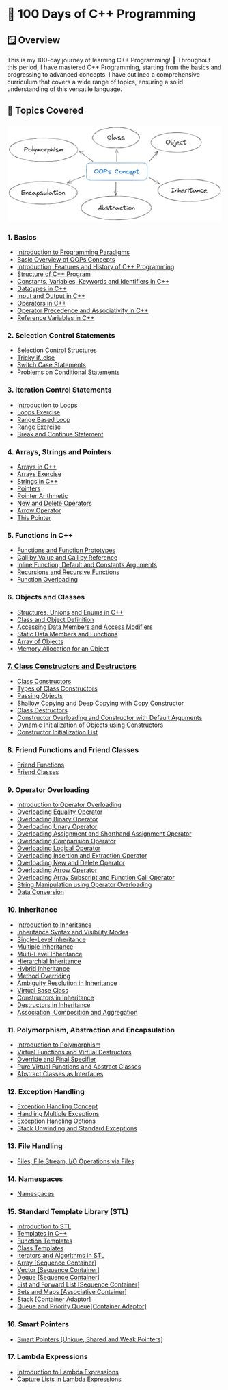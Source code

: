 # 🚀 100 Days of C++ Programming

## 🪟 Overview

This is my 100-day journey of learning C++ Programming! 🎉 Throughout this period, I have mastered C++ Programming, starting from the basics and progressing to advanced concepts. I have outlined a comprehensive curriculum that covers a wide range of topics, ensuring a solid understanding of this versatile language.

## 🎯 Topics Covered

### <img src="oops.png">

### 1. Basics

- <a href="https://github.com/ashish-shr/100-Days-of-CPP-Programming/tree/main/Day_01_Introduction_to_Programming_Paradigm">Introduction to Programming Paradigms</a>
- <a href="https://github.com/ashish-shr/100-Days-of-CPP-Programming/tree/main/Day_02_Basic_overview_of_OOPs_concepts">Basic Overview of OOPs Concepts</a>
- <a href="https://github.com/ashish-shr/100-Days-of-CPP-Programming/tree/main/Day_03_Introduction_Features_History_of_C%2B%2B">Introduction, Features and History of C++ Programming</a>
- <a href="https://github.com/ashish-shr/100-Days-of-CPP-Programming/tree/main/Day_04_Structure_of_C%2B%2B_Program">Structure of C++ Program</a>
- <a href="https://github.com/ashish-shr/100-Days-of-CPP-Programming/tree/main/Day_05_Constants_Variables_Keywords_Indentifiers">Constants, Variables, Keywords and Identifiers in C++</a>
- <a href="https://github.com/ashish-shr/100-Days-of-CPP-Programming/tree/main/Day_06_Datatypes_in_C%2B%2B">Datatypes in C++</a>
- <a href="https://github.com/ashish-shr/100-Days-of-CPP-Programming/tree/main/Day_07_Input_Output_in_C%2B%2B">Input and Output in C++</a>
- <a href="https://github.com/ashish-shr/100-Days-of-CPP-Programming/tree/main/Day_08_Operators_in_C%2B%2B">Operators in C++</a>
- <a href="https://github.com/ashish-shr/100-Days-of-CPP-Programming/tree/main/Day_09_Operators_Precendence_and_Associativity">Operator Precedence and Associativity in C++</a>
- <a href="https://github.com/ashish-shr/100-Days-of-CPP-Programming/tree/main/Day_42_Reference_variables">Reference Variables in C++</a>

### 2. Selection Control Statements

- <a href="https://github.com/ashish-shr/100-Days-of-CPP-Programming/tree/main/Day_10_Selection_Control_Structures">Selection Control Structures</a>
- <a href="https://github.com/ashish-shr/100-Days-of-CPP-Programming/tree/main/Day_11_Tricky_if_else">Tricky if..else</a>
- <a href="https://github.com/ashish-shr/100-Days-of-CPP-Programming/tree/main/Day_12_Switch_Case_Statement">Switch Case Statements</a>
- <a href="https://github.com/ashish-shr/100-Days-of-CPP-Programming/tree/main/Day_13_Problems_on_Conditional_Statements">Problems on Conditional Statements</a>

### 3. Iteration Control Statements

- <a href="https://github.com/ashish-shr/100-Days-of-CPP-Programming/tree/main/Day_14_Introduction_to_Loops">Introduction to Loops</a>
- <a href="https://github.com/ashish-shr/100-Days-of-CPP-Programming/tree/main/Day_15_Loops_Exercise">Loops Exercise</a>
- <a href="https://github.com/ashish-shr/100-Days-of-CPP-Programming/tree/main/Day_16_Range_based_for_loop">Range Based Loop</a>
- <a href="https://github.com/ashish-shr/100-Days-of-CPP-Programming/tree/main/Day_17_Range_Exercise">Range Exercise</a>
- <a href="https://github.com/ashish-shr/100-Days-of-CPP-Programming/tree/main/Day_18_Break_and_Continue">Break and Continue Statement</a>

### 4. Arrays, Strings and Pointers

- <a href="https://github.com/ashish-shr/100-Days-of-CPP-Programming/tree/main/Day_19_Arrays">Arrays in C++</a>
- <a href="https://github.com/ashish-shr/100-Days-of-CPP-Programming/tree/main/Day_20_Array_Exercise">Arrays Exercise</a>
- <a href="https://github.com/ashish-shr/100-Days-of-CPP-Programming/tree/main/Day_78_C%2B%2B_Strings">Strings in C++</a>
- <a href="https://github.com/ashish-shr/100-Days-of-CPP-Programming/tree/main/Day_21_Pointers">Pointers</a>
- <a href="https://github.com/ashish-shr/100-Days-of-CPP-Programming/tree/main/Day_22_Pointer_Arithmetic">Pointer Arithmetic</a>
- <a href="https://github.com/ashish-shr/100-Days-of-CPP-Programming/tree/main/Day_51_New_and_Delete_Operators">New and Delete Operators</a>
- <a href="https://github.com/ashish-shr/100-Days-of-CPP-Programming/tree/main/Day_52_Arrow_Operator">Arrow Operator</a>
- <a href="https://github.com/ashish-shr/100-Days-of-CPP-Programming/tree/main/Day_53_This_Pointer">This Pointer</a>

### 5. Functions in C++

- <a href="https://github.com/ashish-shr/100-Days-of-CPP-Programming/tree/main/Day_24_Functions_and_Function_Prototypes">Functions and Function Prototypes</a>
- <a href="https://github.com/ashish-shr/100-Days-of-CPP-Programming/tree/main/Day_25_Call_by_Value_and_Reference">Call by Value and Call by Reference</a>
- <a href="https://github.com/ashish-shr/100-Days-of-CPP-Programming/tree/main/Day_26_Inline_Functions_Default_and_Constant_Arguments">Inline Function, Default and Constants Arguments</a>
- <a href="https://github.com/ashish-shr/100-Days-of-CPP-Programming/tree/main/Day_27_Recursions_and_Recursive_Functions">Recursions and Recursive Functions</a>
- <a href="https://github.com/ashish-shr/100-Days-of-CPP-Programming/tree/main/Day_28_Function_Overloading">Function Overloading</a>

### 6. Objects and Classes

- <a href="https://github.com/ashish-shr/100-Days-of-CPP-Programming/tree/main/Day_23_Structures_Unions_Enums">Structures, Unions and Enums in C++</a>
- <a href="https://github.com/ashish-shr/100-Days-of-CPP-Programming/tree/main/Day_29_Class_and_Object_Definition">Class and Object Definition</a>
- <a href="https://github.com/ashish-shr/100-Days-of-CPP-Programming/tree/main/Day_30_Accessing_Data_Members_Access_Modifiers">Accessing Data Members and Access Modifiers</a>
- <a href="https://github.com/ashish-shr/100-Days-of-CPP-Programming/tree/main/Day_34_Static_Data_Members_and_Functions">Static Data Members and Functions</a>
- <a href="https://github.com/ashish-shr/100-Days-of-CPP-Programming/tree/main/Day_41_Array_of_objects">Array of Objects</a>
- <a href="https://github.com/ashish-shr/100-Days-of-CPP-Programming/tree/main/Day_35_Memory_allocation_for_an_object">Memory Allocation for an Object

### 7. Class Constructors and Destructors

- <a href="https://github.com/ashish-shr/100-Days-of-CPP-Programming/tree/main/Day_31_Class_Constructors">Class Constructors</a>
- <a href="https://github.com/ashish-shr/100-Days-of-CPP-Programming/tree/main/Day_32_Types_of_Class_Constructors">Types of Class Constructors</a>
- <a href="https://github.com/ashish-shr/100-Days-of-CPP-Programming/tree/main/Day_36_Passing_Objects">Passing Objects</a>
- <a href="https://github.com/ashish-shr/100-Days-of-CPP-Programming/tree/main/Day_77_Shallow_Copying_and_Deep_Copying_with_Copy_Constructor">Shallow Copying and Deep Copying with Copy Constructor</a>
- <a href="https://github.com/ashish-shr/100-Days-of-CPP-Programming/tree/main/Day_33_Destructors">Class Destructors</a>
- <a href="https://github.com/ashish-shr/100-Days-of-CPP-Programming/tree/main/Day_37_Constructor_Overloading_and_Constructor_with_Default_arguments">Constructor Overloading and Constructor with Default Arguments</a>
- <a href="https://github.com/ashish-shr/100-Days-of-CPP-Programming/tree/main/Day_38_Dynamic_Initialization_of_Objects_using_Constructors">Dynamic Initialization of Objects using Constructors</a>
- <a href="https://github.com/ashish-shr/100-Days-of-CPP-Programming/tree/main/Day_76_Constructor_Initialization_List">Constructor Initialization List</a>

### 8. Friend Functions and Friend Classes

- <a href="https://github.com/ashish-shr/100-Days-of-CPP-Programming/tree/main/Day_39_Friend_Functions">Friend Functions</a>
- <a href="https://github.com/ashish-shr/100-Days-of-CPP-Programming/tree/main/Day_40_Friend_Classes">Friend Classes</a>

### 9. Operator Overloading

- <a href="https://github.com/ashish-shr/100-Days-of-CPP-Programming/tree/main/Day_43_Operator_Overloading">Introduction to Operator Overloading</a>
- <a href="https://github.com/ashish-shr/100-Days-of-CPP-Programming/tree/main/Day_44_Overloading_Equality_Operator">Overloading Equality Operator</a>
- <a href="https://github.com/ashish-shr/100-Days-of-CPP-Programming/tree/main/Day_45_Overloading_Binary_Operator">Overloading Binary Operator</a>
- <a href="https://github.com/ashish-shr/100-Days-of-CPP-Programming/tree/main/Day_46_Overloading_Unary_Operators">Overloading Unary Operator</a>
- <a href="https://github.com/ashish-shr/100-Days-of-CPP-Programming/tree/main/Day_47_Overloading_Assignment_and_Shorthand_Assignment_Operators">Overloading Assignment and Shorthand Assignment Operator</a>
- <a href="https://github.com/ashish-shr/100-Days-of-CPP-Programming/tree/main/Day_48_Overloading_Comparison_Operators">Overloading Comparision Operator</a>
- <a href="https://github.com/ashish-shr/100-Days-of-CPP-Programming/tree/main/Day_49_Overloading_Logical_Operators">Overloading Logical Operator</a>
- <a href="https://github.com/ashish-shr/100-Days-of-CPP-Programming/tree/main/Day_50_Overloading_Insertion_and_Extraction_Operators">Overloading Insertion and Extraction Operator</a>
- <a href="https://github.com/ashish-shr/100-Days-of-CPP-Programming/tree/main/Day_54_Overloading_new_and_delete_Operators">Overloading New and Delete Operator</a>
- <a href="https://github.com/ashish-shr/100-Days-of-CPP-Programming/tree/main/Day_55_Overloading_Arrow_Operator">Overloading Arrow Operator</a>
- <a href="https://github.com/ashish-shr/100-Days-of-CPP-Programming/tree/main/Day_56_Overloading_Array_subscript_and_Function_call_operator">Overloading Array Subscript and Function Call Operator</a>
- <a href="https://github.com/ashish-shr/100-Days-of-CPP-Programming/tree/main/Day_57_String_Manipulation_using_Operator_Overloading">String Manipulation using Operator Overloading</a>
- <a href="https://github.com/ashish-shr/100-Days-of-CPP-Programming/tree/main/Day_58_Data_Conversion">Data Conversion</a>

### 10. Inheritance

- <a href="https://github.com/ashish-shr/100-Days-of-CPP-Programming/tree/main/Day_59_Introduction_to_Inheritance">Introduction to Inheritance</a>
- <a href="https://github.com/ashish-shr/100-Days-of-CPP-Programming/tree/main/Day_60_Inheritance_Syntax_and_Visibility_Modes">Inheritance Syntax and Visibility Modes</a>
- <a href="https://github.com/ashish-shr/100-Days-of-CPP-Programming/tree/main/Day_61_Single_Level_Inheritance">Single-Level Inheritance</a>
- <a href="https://github.com/ashish-shr/100-Days-of-CPP-Programming/tree/main/Day_62_Multiple_inheritance">Multiple Inheritance</a>
- <a href="https://github.com/ashish-shr/100-Days-of-CPP-Programming/tree/main/Day_63_Multilevel_Inheritance">Multi-Level Inheritance</a>
- <a href="https://github.com/ashish-shr/100-Days-of-CPP-Programming/tree/main/Day_64_Hierarchial_Inheritance">Hierarchial Inheritance</a>
- <a href="https://github.com/ashish-shr/100-Days-of-CPP-Programming/tree/main/Day_65_Hybrid_Inheritance">Hybrid Inheritance</a>
- <a href="https://github.com/ashish-shr/100-Days-of-CPP-Programming/tree/main/Day_66_Method_Overriding">Method Overriding</a>
- <a href="https://github.com/ashish-shr/100-Days-of-CPP-Programming/tree/main/Day_67_Ambiguity_Resolution_in_Inheritance">Ambiguity Resolution in Inheritance</a>
- <a href="https://github.com/ashish-shr/100-Days-of-CPP-Programming/tree/main/Day_68_Virtual_Base_Class">Virtual Base Class</a>
- <a href="https://github.com/ashish-shr/100-Days-of-CPP-Programming/tree/main/Day_69_Constructors_in_Inheritance">Constructors in Inheritance</a>
- <a href="https://github.com/ashish-shr/100-Days-of-CPP-Programming/tree/main/Day_70_Destructors_in_Inheritance">Destructors in Inheritance</a>
- <a href="https://github.com/ashish-shr/100-Days-of-CPP-Programming/tree/main/Day_89_Association_Composition_Aggregation">Association, Composition and Aggregation</a>

### 11. Polymorphism, Abstraction and Encapsulation

- <a href="https://github.com/ashish-shr/100-Days-of-CPP-Programming/tree/main/Day_71_Polymorphism">Introduction to Polymorphism</a>
- <a href="https://github.com/ashish-shr/100-Days-of-CPP-Programming/tree/main/Day_72_Virtual_Functions_and_Virtual_Destructors">Virtual Functions and Virtual Destructors</a>
- <a href="https://github.com/ashish-shr/100-Days-of-CPP-Programming/tree/main/Day_73_Override_and_Final_Specifier">Override and Final Specifier</a>
- <a href="https://github.com/ashish-shr/100-Days-of-CPP-Programming/tree/main/Day_74_Pure_Virtual_Functions_and_Abstract_Classes">Pure Virtual Functions and Abstract Classes</a>
- <a href="https://github.com/ashish-shr/100-Days-of-CPP-Programming/tree/main/Day_75_Abstract_Classes_as_Interfaces">Abstract Classes as Interfaces</a>

### 12. Exception Handling

- <a href="https://github.com/ashish-shr/100-Days-of-CPP-Programming/tree/main/Day_83_Exception_Handling_Concept">Exception Handling Concept</a>
- <a href="https://github.com/ashish-shr/100-Days-of-CPP-Programming/tree/main/Day_84_Handling_Multiple_Exceptions">Handling Multiple Exceptions</a>
- <a href="https://github.com/ashish-shr/100-Days-of-CPP-Programming/tree/main/Day_85_Exception_Handling_Options">Exception Handling Options</a>
- <a href="https://github.com/ashish-shr/100-Days-of-CPP-Programming/tree/main/Day_86_Stack_Unwinding_and_Standard_Exceptions">Stack Unwinding and Standard Exceptions</a>

### 13. File Handling

- <a href="https://github.com/ashish-shr/100-Days-of-CPP-Programming/tree/main/Day_87_Files">Files, File Stream, I/O Operations via Files</a>

### 14. Namespaces

- <a href="https://github.com/ashish-shr/100-Days-of-CPP-Programming/tree/main/Day_88_Namespace">Namespaces</a>

### 15. Standard Template Library (STL)

- <a href="https://github.com/ashish-shr/100-Days-of-CPP-Programming/tree/main/Day_90_Introduction_to_STL">Introduction to STL</a>
- <a href="https://github.com/ashish-shr/100-Days-of-CPP-Programming/tree/main/Day_91_Templates">Templates in C++</a>
- <a href="https://github.com/ashish-shr/100-Days-of-CPP-Programming/tree/main/Day_92_Function_Templates">Function Templates</a>
- <a href="https://github.com/ashish-shr/100-Days-of-CPP-Programming/tree/main/Day_93_Class_Templates">Class Templates</a>
- <a href="https://github.com/ashish-shr/100-Days-of-CPP-Programming/tree/main/Day_94_STL_Iterators_and_Algorithms">Iterators and Algorithms in STL</a>
- <a href="https://github.com/ashish-shr/100-Days-of-CPP-Programming/tree/main/Day_95_Array_Sequence_Container">Array [Sequence Container]</a>
- <a href="https://github.com/ashish-shr/100-Days-of-CPP-Programming/tree/main/Day_79_Vectors">Vector [Sequence Container]</a>
- <a href="https://github.com/ashish-shr/100-Days-of-CPP-Programming/tree/main/Day_96_Deque_Sequence_Container">Deque [Sequence Container]</a>
- <a href="https://github.com/ashish-shr/100-Days-of-CPP-Programming/tree/main/Day_97_List_and_Forward_List">List and Forward List [Sequence Container]</a>
- <a href="https://github.com/ashish-shr/100-Days-of-CPP-Programming/tree/main/Day_98_Sets_and_Maps">Sets and Maps [Associative Container]</a>
- <a href="https://github.com/ashish-shr/100-Days-of-CPP-Programming/tree/main/Day_99_Stack">Stack [Container Adaptor]</a>
- <a href="https://github.com/ashish-shr/100-Days-of-CPP-Programming/tree/main/Day_Hundred_100_Queue_and_Priority_Queue_100">Queue and Priority Queue[Container Adaptor]</a>

### 16. Smart Pointers

- <a href="https://github.com/ashish-shr/100-Days-of-CPP-Programming/tree/main/Day_80_Smart_Pointers">Smart Pointers [Unique, Shared and Weak Pointers]</a>

### 17. Lambda Expressions

- <a href="https://github.com/ashish-shr/100-Days-of-CPP-Programming/tree/main/Day_81_Lambda_Expressions">Introduction to Lambda Expressions</a>
- <a href="https://github.com/ashish-shr/100-Days-of-CPP-Programming/tree/main/Day_82_Capture_Lists_in_Lambda_Expressions">Capture Lists in Lambda Expressions</a>
